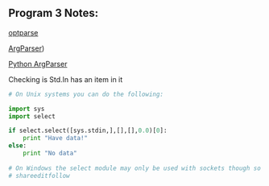 ## Program 3 Notes:

<!-- Displays Options -->
[optparse]()

[ArgParser](https://www.youtube.com/watch?v=XYUXFR5FSxI))

[Python ArgParser](https://docs.python.org/3/howto/argparse.html#id1)

Checking is Std.In has an item in it

```python
# On Unix systems you can do the following:

import sys
import select

if select.select([sys.stdin,],[],[],0.0)[0]:
    print "Have data!"
else:
    print "No data"
    
# On Windows the select module may only be used with sockets though so you'd need to use an alternative mechanism.
# shareeditfollow
```